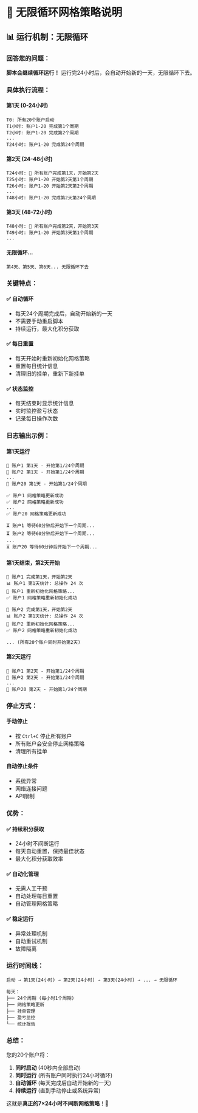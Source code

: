 # 🔄 无限循环网格策略说明

## 📊 **运行机制：无限循环**

### **回答您的问题：**

**脚本会继续循环运行！** 运行完24小时后，会自动开始新的一天，无限循环下去。

### **具体执行流程：**

#### **第1天 (0-24小时)**
```
T0: 所有20个账户启动
T1小时: 账户1-20 完成第1个周期
T2小时: 账户1-20 完成第2个周期
...
T24小时: 账户1-20 完成第24个周期
```

#### **第2天 (24-48小时)**
```
T24小时: 🎉 所有账户完成第1天，开始第2天
T25小时: 账户1-20 开始第2天第1个周期
T26小时: 账户1-20 开始第2天第2个周期
...
T48小时: 账户1-20 完成第2天第24个周期
```

#### **第3天 (48-72小时)**
```
T48小时: 🎉 所有账户完成第2天，开始第3天
T49小时: 账户1-20 开始第3天第1个周期
...
```

#### **无限循环...**
```
第4天、第5天、第6天... 无限循环下去
```

### **关键特点：**

#### ✅ **自动循环**
- 每天24个周期完成后，自动开始新的一天
- 不需要手动重启脚本
- 持续运行，最大化积分获取

#### ✅ **每日重置**
- 每天开始时重新初始化网格策略
- 重置每日统计信息
- 清理旧的挂单，重新下新挂单

#### ✅ **状态监控**
- 每天结束时显示统计信息
- 实时监控盈亏状态
- 记录每日操作次数

### **日志输出示例：**

#### **第1天运行**
```
🔄 账户1 第1天 - 开始第1/24个周期
🔄 账户2 第1天 - 开始第1/24个周期
...
🔄 账户20 第1天 - 开始第1/24个周期

✅ 账户1 网格策略更新成功
✅ 账户2 网格策略更新成功
...
✅ 账户20 网格策略更新成功

⏳ 账户1 等待60分钟后开始下一个周期...
⏳ 账户2 等待60分钟后开始下一个周期...
...
⏳ 账户20 等待60分钟后开始下一个周期...
```

#### **第1天结束，第2天开始**
```
🎉 账户1 完成第1天，开始第2天
📊 账户1 第1天统计: 总操作 24 次
🔄 账户1 重新初始化网格策略...
✅ 账户1 网格策略重新初始化成功

🎉 账户2 完成第1天，开始第2天
📊 账户2 第1天统计: 总操作 24 次
🔄 账户2 重新初始化网格策略...
✅ 账户2 网格策略重新初始化成功

... (所有20个账户同时开始第2天)
```

#### **第2天运行**
```
🔄 账户1 第2天 - 开始第1/24个周期
🔄 账户2 第2天 - 开始第1/24个周期
...
🔄 账户20 第2天 - 开始第1/24个周期
```

### **停止方式：**

#### **手动停止**
- 按 `Ctrl+C` 停止所有账户
- 所有账户会安全停止网格策略
- 清理所有挂单

#### **自动停止条件**
- 系统异常
- 网络连接问题
- API限制

### **优势：**

#### ✅ **持续积分获取**
- 24小时不间断运行
- 每天自动重置，保持最佳状态
- 最大化积分获取效率

#### ✅ **自动化管理**
- 无需人工干预
- 自动处理每日重置
- 自动管理网格策略

#### ✅ **稳定运行**
- 异常处理机制
- 自动重试机制
- 故障隔离

### **运行时间线：**

```
启动 → 第1天(24小时) → 第2天(24小时) → 第3天(24小时) → ... → 无限循环

每天：
├── 24个周期 (每小时1个周期)
├── 网格策略更新
├── 挂单管理
├── 盈亏监控
└── 统计报告
```

### **总结：**

您的20个账户将：
1. **同时启动** (40秒内全部启动)
2. **同时运行** (所有账户同时执行24小时循环)
3. **自动循环** (每天完成后自动开始新的一天)
4. **持续运行** (直到手动停止或系统异常)

这就是**真正的7×24小时不间断网格策略**！🎯
